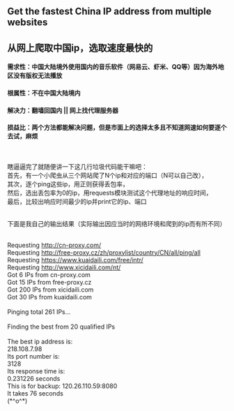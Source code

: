 ## Get the fastest China IP address from multiple websites
## 从网上爬取中国ip，选取速度最快的

#### 需求性：中国大陆境外使用国内的音乐软件（网易云、虾米、QQ等）因为海外地区没有版权无法播放
#### 根属性：不在中国大陆境内
#### 解决力：翻墙回国内 || 网上找代理服务器
#### 损益比：两个方法都能解决问题，但是市面上的选择太多且不知道网速如何要逐个去试，麻烦
<br>

瞎逼逼完了就随便讲一下这几行垃圾代码能干嘛吧：<br>
首先，有一个小爬虫从三个网站爬了N个ip和对应的端口（N可以自己改），<br>
其次，逐个ping这些ip，用正则获得丢包率，<br>
然后，选出丢包率为0的ip，用requests模块测试这个代理地址的响应时间，<br>
最后，比较出响应时间最少的ip并print它的ip、端口<br>

<br>
下面是我自己的输出结果（实际输出因应当时的网络环境和爬到的ip而有所不同）<br>
    

Requesting http://cn-proxy.com/<br>
Requesting http://free-proxy.cz/zh/proxylist/country/CN/all/ping/all<br>
Requesting https://www.kuaidaili.com/free/intr/<br>
Requesting http://www.xicidaili.com/nt/<br>
Got 6 IPs from cn-proxy.com<br>
Got 15 IPs from free-proxy.cz<br>
Got 200 IPs from xicidaili.com<br>
Got 30 IPs from kuaidaili.com<br>
<br>
Pinging total 261 IPs...<br>
<br>
Finding the best from 20 qualified IPs<br>
<br>
The best ip address is: <br>
218.108.7.98<br>
Its port number is: <br>
3128<br>
Its response time is: <br>
0.231226 seconds<br>
This is for backup: 120.26.110.59:8080<br>
It takes 76 seconds<br>
(\*^o^\*)

